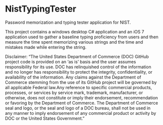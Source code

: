 NistTypingTester
================

Password memorization and typing tester application for NIST.

This project contains a windows desktop C# application and an iOS 7 application used to gather a baseline typing proficiency from users and then measure the time spent memorizing various strings and the time and mistakes made while entering the string.

Disclaimer:
“The United States Department of Commerce (DOC) GitHub project code is provided on an ‘as is’ basis and the user assumes responsibility for its use. DOC has relinquished control of the information and no longer has responsibility to protect the integrity, confidentiality, or availability of the information. Any claims against the Department of Commerce stemming from the use of its GitHub project will be  governed by all applicable Federal law.Any reference to specific commercial products, processes, or services by service mark, trademark, manufacturer, or otherwise, does not constitute or imply their endorsement, recommendation or favoring by the Department of Commerce. The Department of Commerce seal and logo, or the seal and logo of a DOC bureau, shall not be used in any manner to imply endorsement of any commercial product or activity by DOC or the United States Government.”
